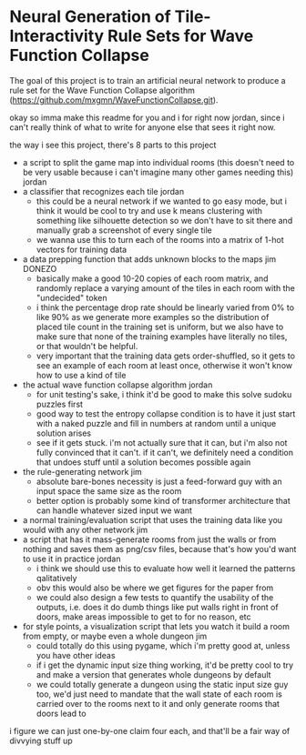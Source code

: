 # Neural Generation of Tile-Interactivity Rule Sets for Wave Function Collapse

The goal of this project is to train an artificial neural network to produce a rule set for the Wave Function Collapse algorithm (https://github.com/mxgmn/WaveFunctionCollapse.git). 

okay so imma make this readme for you and i for right now jordan, since i can't really think of what to write for anyone else that sees it right now. 

the way i see this project, there's 8 parts to this project

* a script to split the game map into individual rooms (this doesn't need to be very usable because i can't imagine many other games needing this) jordan 
* a classifier that recognizes each tile jordan
  * this could be a neural network if we wanted to go easy mode, but i think it would be cool to try and use k means clustering with something like silhouette             detection so we don't have to sit there and manually grab a screenshot of every single tile
  * we wanna use this to turn each of the rooms into a matrix of 1-hot vectors for training data
* a data prepping function that adds unknown blocks to the maps jim DONEZO
  * basically make a good 10-20 copies of each room matrix, and randomly replace a varying amount of the tiles in each room with the "undecided" token
  * i think the percentage drop rate should be linearly varied from 0% to like 90% as we generate more examples so the distribution of placed tile count in the             training set is uniform, but we also have to make sure that none of the training examples have literally no tiles, or that wouldn't be helpful. 
  * very important that the training data gets order-shuffled, so it gets to see an example of each room at least once, otherwise it won't know how to use a kind of       tile
* the actual wave function collapse algorithm jordan
  * for unit testing's sake, i think it'd be good to make this solve sudoku puzzles first
  * good way to test the entropy collapse condition is to have it just start with a naked puzzle and fill in numbers at random until a unique solution arises
  * see if it gets stuck. i'm not actually sure that it can, but i'm also not fully convinced that it can't. if it can't, we definitely need a condition that undoes         stuff until a solution becomes possible again
* the rule-generating network jim
  * absolute bare-bones necessity is just a feed-forward guy with an input space the same size as the room
  * better option is probably some kind of transformer architecture that can handle whatever sized input we want
* a normal training/evaluation script that uses the training data like you would with any other network jim
* a script that has it mass-generate rooms from just the walls or from nothing and saves them as png/csv files, because that's how you'd want to use it in practice jordan
  * i think we should use this to evaluate how well it learned the patterns qalitatively
  * obv this would also be where we get figures for the paper from
  * we could also design a few tests to quantify the usability of the outputs, i.e. does it do dumb things like put walls right in front of doors, make areas               impossible to get to for no reason, etc
* for style points, a visualization script that lets you watch it build a room from empty, or maybe even a whole dungeon jim
  * could totally do this using pygame, which i'm pretty good at, unless you have other ideas
  * if i get the dynamic input size thing working, it'd be pretty cool to try and make a version that generates whole dungeons by default
  * we could totally generate a dungeon using the static input size guy too, we'd just need to mandate that the wall state of each room is carried over to the rooms       next to it and only generate rooms that doors lead to

i figure we can just one-by-one claim four each, and that'll be a fair way of divvying stuff up

